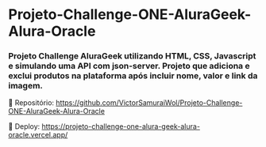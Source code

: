 # Projeto-Challenge-ONE-AluraGeek-Alura-Oracle

### Projeto Challenge AluraGeek utilizando HTML, CSS, Javascript e simulando uma API com json-server. Projeto que adiciona e exclui produtos na plataforma após incluir nome, valor e link da imagem.

🔹 Repositório: 
https://github.com/VictorSamuraiWol/Projeto-Challenge-ONE-AluraGeek-Alura-Oracle

🔹 Deploy:
https://projeto-challenge-one-alura-geek-alura-oracle.vercel.app/
